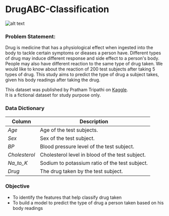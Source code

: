 # DrugABC-Classification
![alt text](https://github.com/Kevin-qt/DrugXYZ-Classification/blob/main/drugs.jpg)

### Problem Statement:
Drug is medicine that has a physiological effect when ingested into the body to tackle certain symptoms or dieases a person have. Different types of drug may induce different response and side effect to a person's body. People may also have different reaction to the same type of drug taken. We would like to know about the reaction of 200 test subjects after taking 5 types of drug. This study aims to predict the type of drug a subject takes, given his body readings after taking the drug.

This dataset was published by Pratham Tripathi on [Kaggle](https://www.kaggle.com/datasets/prathamtripathi/drug-classification). <br>
It is a fictional dataset for study purpose only.

### Data Dictionary

|Column         |Description    |
|---------------|---------------|
|*Age*          |Age of the test subjects.|
|*Sex*          |Sex of the test subject.|
|*BP*           |Blood pressure level of the test subject.|
|*Cholesterol*  |Cholesterol level in blood of the test subject.|
|*Na_to_K*      |Sodium to potassium ratio of the test subject.|
|*Drug*         |The drug taken by the test subject.|

### Objective
- To identify the features that help classify drug taken
- To build a model to predict the type of drug a person taken based on his body readings
